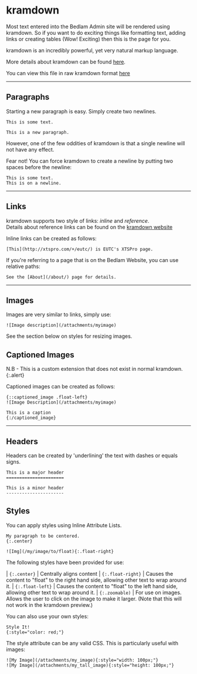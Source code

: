 kramdown
========

Most text entered into the Bedlam Admin site will be rendered using kramdown. So if you want to do exciting things like formatting text, adding links or creating tables (Wow! Exciting) then this is the page for you.

kramdown is an incredibly powerful, yet very natural markup language. 

More details about kramdown can be found [here](http://kramdown.rubyforge.org/syntax.html#links-and-images).

You can view this file in raw kramdown format [here](kramdown.txt)

---------------------------------------------------------

Paragraphs
----------

Starting a new paragraph is easy. Simply create two newlines.

    This is some text.

    This is a new paragraph.

However, one of the few oddities of kramdown is that a single newline will not have any effect.

Fear not! You can force kramdown to create a newline by putting two spaces before the newline:

    This is some text.  
    This is on a newline.

---------------------------------------------------------

Links
-----

kramdown supports two style of links: *inline* and *reference*.  
Details about reference links can be found on the [kramdown website](http://kramdown.rubyforge.org/syntax.html#links-and-images)

Inline links can be created as follows:

    [This](http://xtspro.com/+/eutc/) is EUTC's XTSPro page.

If you're referring to a page that is on the Bedlam Website, you can use
relative paths:

    See the [About](/about/) page for details.

---------------------------------------------------------

Images
------

Images are very similar to links, simply use:

    ![Image description](/attachments/myimage)

See the section below on styles for resizing images.

Captioned Images
----------------

N.B - This is a custom extension that does not exist in normal kramdown.
{:.alert}

Captioned images can be created as follows:

    {::captioned_image .float-left}
    ![Image Description](/attachments/myimage)

    This is a caption
    {:/captioned_image}

---------------------------------------------------------

Headers
-------

Headers can be created by 'underlining' the text with dashes or equals signs.

    This is a major header
    ======================

    This is a minor header
    ----------------------

Styles
------

You can apply styles using Inline Attribute Lists.

    My paragraph to be centered.
    {:.center}

    ![Img](/my/image/to/float){:.float-right}

The following styles have been provided for use:

| `{:.center}`      | Centrally aligns content
| `{:.float-right}` | Causes the content to "float" to the right hand side, allowing other text to wrap around it.
| `{:.float-left}`  | Causes the content to "float" to the left hand side, allowing other text to wrap around it.
| `{:.zoomable)`    | For use on images. Allows the user to click on the image to make it larger. (Note that this will not work in the kramdown preview.)

You can also use your own styles:

    Style It!
    {:style="color: red;"}

The style attribute can be any valid CSS. This is particularly useful with
images:

    ![My Image](/attachments/my_image){:style="width: 100px;"}
    ![My Image](/attachments/my_tall_image){:style="height: 100px;"}
